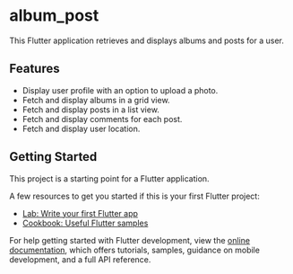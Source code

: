 # album_post

This Flutter application retrieves and displays albums and posts for a user. 

## Features

- Display user profile with an option to upload a photo.
- Fetch and display albums in a grid view.
- Fetch and display posts in a list view.
- Fetch and display comments for each post.
- Fetch and display user location.


## Getting Started

This project is a starting point for a Flutter application.

A few resources to get you started if this is your first Flutter project:

- [Lab: Write your first Flutter app](https://docs.flutter.dev/get-started/codelab)
- [Cookbook: Useful Flutter samples](https://docs.flutter.dev/cookbook)

For help getting started with Flutter development, view the
[online documentation](https://docs.flutter.dev/), which offers tutorials,
samples, guidance on mobile development, and a full API reference.
